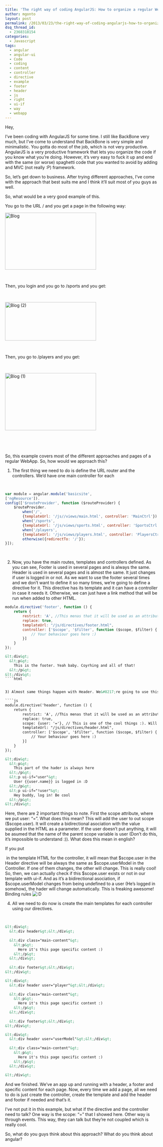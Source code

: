 ```yaml
---
title: 'The right way of coding AngularJS: How to organize a regular WebApp. Basic Example'
author: mgonto
layout: post
permalink: /2013/03/23/the-right-way-of-coding-angularjs-how-to-organize-a-regular-webapp/
dsq_thread_id:
  - 2368318154
categories:
  - Javascript
tags:
  - angular
  - angular-ui
  - Code
  - coding
  - content
  - controller
  - directive
  - example
  - footer
  - header
  - js
  - right
  - ui-if
  - way
  - webapp
---
```

Hey,

I&#8217;ve been coding with AngularJS for some time. I still like BackBone very much, but I&#8217;ve come to understand that BackBone is very simple and minimalistic. You gotta do most of the job, which is not very productive. AngularJS is a very productive framework that lets you organize the code if you know what you&#8217;re doing. However, it&#8217;s very easy to fuck it up and end with the same (or worse) spaghetti code that you wanted to avoid by adding and MVC (not really :P) framework.

So, let&#8217;s get down to business. After trying different approaches, I&#8217;ve come with the approach that best suits me and I think it&#8217;ll suit most of you guys as well.

So, what would be a very good example of this.

You go to the URL / and you get a page in the following way:

<a href="http://gon.to/wp-content/uploads/2013/03/Blog.png" rel="lightbox" title="The right way of coding AngularJS: How to organize a regular WebApp. Basic Example"><img class="aligncenter size-medium wp-image-272" alt="Blog" src="http://gon.to/wp-content/uploads/2013/03/Blog-300x188.png" width="300" height="188" /></a>

&nbsp;

Then, you login and you go to /sports and you get:

&nbsp;

<a href="http://gon.to/wp-content/uploads/2013/03/Blog-2.png" rel="lightbox" title="The right way of coding AngularJS: How to organize a regular WebApp. Basic Example"><img class="aligncenter size-medium wp-image-271" alt="Blog (2)" src="http://gon.to/wp-content/uploads/2013/03/Blog-2-300x127.png" width="300" height="127" /></a>

&nbsp;

Then, you go to /players and you get:

&nbsp;

<a href="http://gon.to/wp-content/uploads/2013/03/Blog-1.png" rel="lightbox" title="The right way of coding AngularJS: How to organize a regular WebApp. Basic Example"><img class="aligncenter size-medium wp-image-270" alt="Blog (1)" src="http://gon.to/wp-content/uploads/2013/03/Blog-1-300x189.png" width="300" height="189" /></a>

&nbsp;

&nbsp;

So, this example covers most of the different approaches and pages of a regular WebApp. So, how would we approach this?

1) The first thing we need to do is define the URL router and the controllers. We&#8217;d have one main controller for each

&nbsp;

````js
var module = angular.module('basicsite', 
['ngResource']).
config(['$routeProvider', function ($routeProvider) {
    $routeProvider.
        when('/',
        {templateUrl: '/js//views/main.html', controller: 'MainCtrl'}).
        when('/sports',
        {templateUrl: '/js/views/sports.html', controller: 'SportsCtrl'}).
        when('/players',
        {templateUrl: '/js/views/players.html', controller: 'PlayersCtrl'}).
        otherwise({redirectTo: '/'});
}]);
````

&nbsp;

2) Now, you have the main routes, templates and controllers defined. As you can see, Footer is used in several pages and is always the same. Header is used in several pages and is almost the same. It just changes if user is logged in or not. As we want to use the footer several times and we don&#8217;t want to define it so many times, we&#8217;re going to define a directive for it. This directive has its template and it can have a controller in case it needs it. Otherwise, we can just have a link method that will be run when added to other HTML.

````js
module.directive('footer', function () {
    return {
        restrict: 'A', //This menas that it will be used as an attribute and NOT as an element. I don't like creating custom HTML elements
        replace: true,
        templateUrl: "/js/directives/footer.html",
        controller: ['$scope', '$filter', function ($scope, $filter) {
            // Your behaviour goes here :)
        }]
    }
});
````
````html  
&lt;div&gt;
  &lt;p&gt;
    This is the footer. Yeah baby. Coyrhing and all of that!
  &lt;/p&gt;
&lt;/div&gt;
````html


3) Almost same things happen with Header. We&#8217;re going to use this in many places but it has some differences. For this cases, I use AngularUI ui-if directive which is awesome, as that&#8217;s exactly what we want. Depending on something we show one content or another. Check it out [clicking here][1]

````js
module.directive('header', function () {
    return {
        restrict: 'A', //This menas that it will be used as an attribute and NOT as an element. I don't like creating custom HTML elements
        replace: true,
        scope: {user: '='}, // This is one of the cool things :). Will be explained in post.
        templateUrl: "/js/directives/header.html",
        controller: ['$scope', '$filter', function ($scope, $filter) {
            // Your behaviour goes here :)
        }]
    }
});
````
````html
&lt;div&gt;
  &lt;p&gt;
    This part of the hader is always here
  &lt;/p&gt;
  &lt;p ui-if="user"&gt;
    User {{user.name}} is logged in :D
  &lt;/p&gt;
  &lt;p ui-if="!user"&gt;
    Hey buddy, log in! Be cool
  &lt;/p&gt;
&lt;/div&gt;
````

Here, there are 2 important things to note. First the scope attribute, where we put user: &#8220;=&#8221;. What does this mean? This will add the user to out scope ($scope.user). It will create a bidirectional asociation with the value supplied in the HTML as a parameter. If the user doesn&#8217;t put anything, it will be asumed that the name of the parent scope variable is user (Don&#8217;t do this, it&#8217;s impossible to understand :)). What does this mean in english?

If you put <div header user=&#8221;userModel&#8221;> in the template HTML for the controller, it will mean that $scope.user in the Header directive will be always the same as $scope.userModel in the Controller. If one of them changes, the other will change. This is really cool! So, then, we can actually check if this $scope.user exists or not in our template with ui-if. And as it&#8217;s a bidirectional asociation, if $scope.userModel changes from being undefined to a user (He&#8217;s logged in somehow), the hader will change automatically. This is freaking awesome! Binding rules <img src="http://gon.to/wp-includes/images/smilies/icon_biggrin.gif" alt=":D" class="wp-smiley" /> 

4) All we need to do now is create the main templates for each controller using our directives.

&nbsp;

````html
&lt;div&gt;
  &lt;div header&gt;&lt;/div&gt;
  
  &lt;div class="main-content"&gt;
    &lt;p&gt;
      Here it's this page specific content :)
    &lt;/p&gt;
  &lt;/div&gt;
  
  &lt;div footer&gt;&lt;/div&gt;
&lt;/div&gt;
````

````html
&lt;div&gt;
  &lt;div header user="player"&gt;&lt;/div&gt;
  
  &lt;div class="main-content"&gt;
    &lt;p&gt;
      Here it's this page specific content :)
    &lt;/p&gt;
  &lt;/div&gt;
  
  &lt;div footer&gt;&lt;/div&gt;
&lt;/div&gt;
````
  
````html
&lt;div&gt;
  &lt;div header user="userModel"&gt;&lt;/div&gt;
  
  &lt;div class="main-content"&gt;
    &lt;p&gt;
      Here it's this page specific content :)
    &lt;/p&gt;
  &lt;/div&gt;
  
&lt;/div&gt;
````

And we finished. We&#8217;ve an app up and running with a header, a footer and specific content for each page. Now, every time we add a page, all we need to do is just create the controller, create the template and add the header and footer if needed and that&#8217;s it.

I&#8217;ve not put it in this example, but what if the directive and the controller need to talk? One way is the scope: &#8220;=&#8221; that I showed here. Other way is through events. This way, they can talk but they&#8217;re not coupled which is really cool.

So, what do you guys think about this approach? What do you think about angular?

 [1]: https://github.com/angular-ui/angular-ui/blob/master/modules/directives/if/if.js

